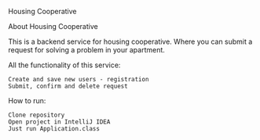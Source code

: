 Housing Cooperative

About Housing Cooperative

This is a backend service for housing cooperative. Where you can submit a request for solving a problem in your apartment.

All the functionality of this service:

    Create and save new users - registration
    Submit, confirm and delete request
    
  
How to run:

    Clone repository
    Open project in IntelliJ IDEA
    Just run Application.class
